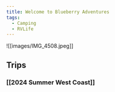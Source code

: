 ```yaml
---
title: Welcome to Blueberry Adventures
tags:
  - Camping
  - RVLife
---
```

![[images/IMG_4508.jpeg]]

## Trips
### [[2024 Summer West Coast]]

